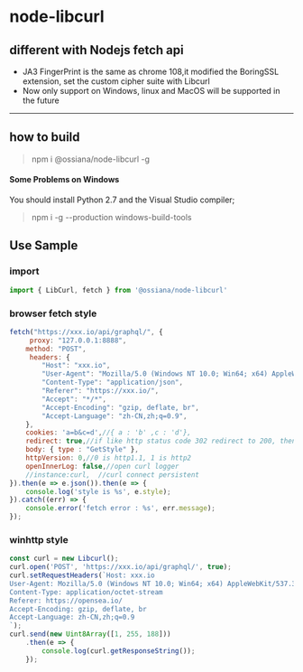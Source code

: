 # node-libcurl

## different with Nodejs fetch api
* JA3 FingerPrint is the same as chrome 108,it modified the BoringSSL extension, set the custom cipher suite with Libcurl
* Now only support on Windows, linux and MacOS will be supported in the future

------------
## how to build
> npm i @ossiana/node-libcurl -g

#### Some Problems on Windows
You should install Python 2.7 and the Visual Studio compiler;
> npm i -g --production windows-build-tools



## Use Sample

### import
```javascript
import { LibCurl, fetch } from '@ossiana/node-libcurl'
```

### browser fetch  style
```javascript
fetch("https://xxx.io/api/graphql/", {
     proxy: "127.0.0.1:8888",
	method: "POST",
     headers: {
        "Host": "xxx.io",
        "User-Agent": "Mozilla/5.0 (Windows NT 10.0; Win64; x64) AppleWebKit/537.36 (KHTML, like Gecko) Chrome/108.0.0.0 Safari/537.36",
        "Content-Type": "application/json",
        "Referer": "https://xxx.io/",
        "Accept": "*/*",
        "Accept-Encoding": "gzip, deflate, br",
        "Accept-Language": "zh-CN,zh;q=0.9",
    },
	cookies: 'a=b&c=d',//{ a : 'b' ,c : 'd'},
	redirect: true,//if like http status code 302 redirect to 200, then content with status code 200 is returned
    body: { type : "GetStyle" },
	httpVersion: 0,//0 is http1.1, 1 is http2
	openInnerLog: false,//open curl logger
	//instance:curl,  //curl connect persistent
}).then(e => e.json()).then(e => {
    console.log('style is %s', e.style);
}).catch((err) => {
	console.error('fetch error : %s', err.message);
});
```



### winhttp  style
```javascript
const curl = new Libcurl();
curl.open('POST', 'https://xxx.io/api/graphql/', true);
curl.setRequestHeaders(`Host: xxx.io
User-Agent: Mozilla/5.0 (Windows NT 10.0; Win64; x64) AppleWebKit/537.36 (KHTML, like Gecko) Chrome/108.0.0.0 Safari/537.36
Content-Type: application/octet-stream
Referer: https://opensea.io/
Accept-Encoding: gzip, deflate, br
Accept-Language: zh-CN,zh;q=0.9
`);
curl.send(new Uint8Array([1, 255, 188]))
    .then(e => {
        console.log(curl.getResponseString());
    });
```